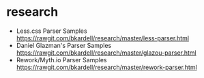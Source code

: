 # research


* Less.css Parser Samples https://rawgit.com/bkardell/research/master/less-parser.html
* Daniel Glazman's Parser Samples https://rawgit.com/bkardell/research/master/glazou-parser.html
* Rework/Myth.io Parser Samples https://rawgit.com/bkardell/research/master/rework-parser.html

